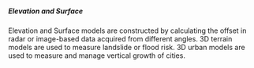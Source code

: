 ##### Elevation and Surface
Elevation and Surface models are constructed by calculating the offset in radar or image-based data acquired from different angles. 3D terrain models are used to measure landslide or flood risk. 3D urban models are used to measure and manage vertical growth of cities. 